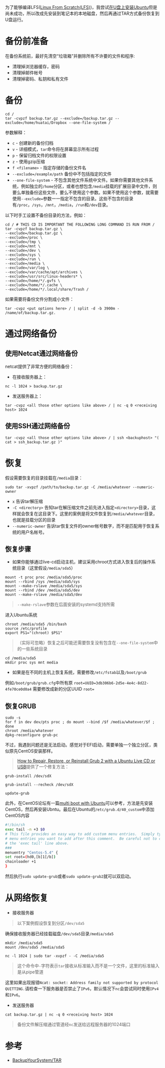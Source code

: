 为了能够编译LFS([Linux From Scratch(LFS)](../../lfs/README))，我尝试[在U盘上安装Ubuntu](install_ubuntu_to_usb_stick)但是尚未成功，所以改成先安装到笔记本的本地磁盘，然后再通过TAR方式备份恢复到U盘运行。

# 备份前准备

在备份系统前，最好先清空“垃圾箱”并删除所有不许要的文件和程序:

* 清理掉浏览器缓存，密码
* 清理掉邮件帐号
* 清理掉密码、私钥和私有文件

# 备份

```
cd /
tar -cvpzf backup.tar.gz --exclude=/backup.tar.gz --exclude=/home/huatai/Dropbox --one-file-system /
```

参数解释：

* `c` - 创建新的备份归档
* `v` - 详细模式，`tar`命令将在屏幕显示所有过程
* `p` - 保留归档文件的权限设置
* `z` - 使用gzip压缩
* `f <filename>` - 指定存储的备份文件名
* `--exclude=/example/path` 备份中不包括指定的文件
* `--one-file-system` - 不包含其他文件系统中文件。如果你需要其他文件系统，例如独立的`/home`分区，或者也想包含`/media`挂载的扩展目录中文件，则要么单独备份这些文件，要么不使用这个参数。如果不使用这个参数，就需要使用`--exclude=`参数一一指定不包含的目录。这些不包含的目录有`/proc`，`/sys`，`/mnt`，`/media`，`/run`和`/dev`目录。

以下时手工设置不备份目录的方法，例如：

```
cd / # THIS CD IS IMPORTANT THE FOLLOWING LONG COMMAND IS RUN FROM /
tar -cvpzf backup.tar.gz \
--exclude=/backup.tar.gz \
--exclude=/proc \
--exclude=/tmp \
--exclude=/mnt \
--exclude=/dev \
--exclude=/sys \
--exclude=/run \ 
--exclude=/media \ 
--exclude=/var/log \
--exclude=/var/cache/apt/archives \
--exclude=/usr/src/linux-headers* \ 
--exclude=/home/*/.gvfs \
--exclude=/home/*/.cache \ 
--exclude=/home/*/.local/share/Trash /
```

如果需要将备份文件分割成小文件：

```
tar -cvpz <put options here> / | split -d -b 3900m - /name/of/backup.tar.gz. 
```

# 通过网络备份

## 使用Netcat通过网络备份

netcat提供了非常方便的网络备份：

* 在接收服务器上：

```
nc -l 1024 > backup.tar.gz
```

* 发送服务器上：

```
tar -cvpz <all those other options like above> / | nc -q 0 <receiving host> 1024 
```

## 使用SSH通过网络备份

```
tar -cvpz <all those other options like above> / | ssh <backuphost> "( cat > ssh_backup.tar.gz )"
```

# 恢复

假设需要恢复的目录挂载在`/media`目录：

```
sudo tar -xvpzf /path/to/backup.tar.gz -C /media/whatever --numeric-owner
```

* `x` 告诉tar解压缩
* `-C <directory>` 告知tar在解压缩文件之前先进入指定`<directory>`目录，这样就会恢复在这目录下。这里的案例是将文件恢复到`/media/whatever`目录，也就是挂载分区的目录
* `--numeric-owner` 告诉tar恢复文件的owner帐号数字，而不是匹配用于恢复系统的用户名帐号。

## 恢复步骤

* 如果你能够通过live-cd启动主机，建议采用chroot方式进入恢复后的操作系统目录（这里假设`/media/sda5`）

```
mount -t proc proc /media/sda5/proc
mount --rbind /sys /media/sda5/sys
mount --make-rslave /media/sda5/sys
mount --rbind /dev /media/sda5/dev
mount --make-rslave /media/sda5/dev
```

> `--make-rslave`参数在后面安装的systemd支持所需

进入Ubuntu系统

```
chroot /media/sda5 /bin/bash
source /etc/profile
export PS1="(chroot) $PS1"
```

>（实际可忽略）恢复之后可能还需要恢复没有包含在`--one-file-system`中的一些系统目录

```
cd /media/sda5
mkdir proc sys mnt media
```

* 如果是在不同的主机上恢复系统，需要修改`/etc/fstab`以及`/boot/grub`

例如`/boot/grub/grub.cfg`中所有原 `root=UUID=3db306b6-2d5e-4e4c-8d22-4fe70ce0d0a4` 需要修改成新的分区UUID `root=`

## 恢复GRUB

```
sudo -s
for f in dev dev/pts proc ; do mount --bind /$f /media/whatever/$f ; done
chroot /media/whatever
dpkg-reconfigure grub-pc
```

不过，我遇到问题还是无法启动。感觉对于EFI启动，需要单独一个独立分区，类似原先CentOS安装那样。

> [How to Repair, Restore, or Reinstall Grub 2 with a Ubuntu Live CD or USB](http://howtoubuntu.org/how-to-repair-restore-reinstall-grub-2-with-a-ubuntu-live-cd)提供了一个修复方法：

```
grub-install /dev/sdX

grub-install --recheck /dev/sdX

update-grub
```

此外，在CentOS论坛有一篇[multi boot with Ubuntu](https://www.centos.org/forums/viewtopic.php?t=15774)可以参考，方法是先安装CentOS，然后再安装Ubntu。最后在Ubuntu的`/etc/grub.d/40_custom`中添加CentOS内容

```bash
#!/bin/sh
exec tail -n +3 $0
# This file provides an easy way to add custom menu entries.  Simply type the
# menu entries you want to add after this comment.  Be careful not to change
# the 'exec tail' line above.
###
menuentry "Centos-5.4" {
set root=(hd0,[b]1[/b])
chainloader +1
}
```

然后执行`sudo update-grub`或者`sudo update-grub2`就可以双启动。


# 从网络恢复

* 接收服务器

> 以下案例假设恢复到分区`/dev/sda5`

确保接收服务器已经挂载磁盘`/dev/sda5`目录`/media/sda5`

```
mkdir /media/sda5
mount /dev/sda5 /media/sda5
```

```
nc -l 1024 | sudo tar -xvpzf - -C /media/sda5
```

> 这个命令中`-`字符表示`tar`接收从标准输入而不是一个文件，这里的标准输入是从pipe管道

这里如果出现报错`Ncat: socket: Address family not supported by protocol QUITTING.`请检查一下服务器是否禁止了`IPv6`，默认情况下`nc`会尝试同时使用`IPv4`和`IPv6`。

* 发送服务器

```
cat backup.tar.gz | nc -q 0 <receiving host> 1024
```

> 备份文件解压缩通过管道经`nc`发送给远程服务器的1024端口

# 参考

* [BackupYourSystem/TAR](https://help.ubuntu.com/community/BackupYourSystem/TAR)
